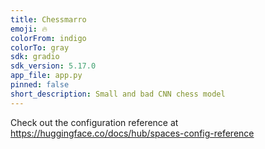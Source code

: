 ```yaml
---
title: Chessmarro
emoji: 🔥
colorFrom: indigo
colorTo: gray
sdk: gradio
sdk_version: 5.17.0
app_file: app.py
pinned: false
short_description: Small and bad CNN chess model
---
```


Check out the configuration reference at https://huggingface.co/docs/hub/spaces-config-reference

